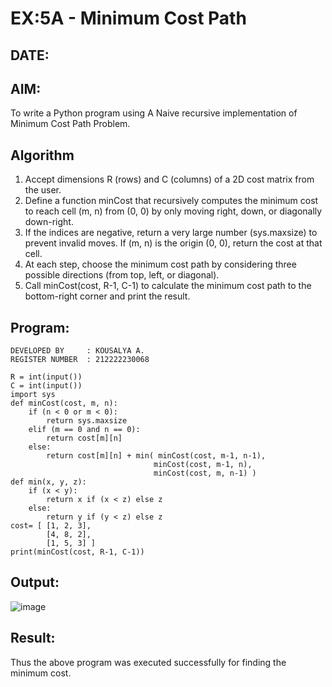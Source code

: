 # EX:5A - Minimum Cost Path
## DATE:

## AIM:
To write a Python program using A Naive recursive implementation of Minimum Cost Path Problem.

## Algorithm
1. Accept dimensions R (rows) and C (columns) of a 2D cost matrix from the user.
2. Define a function minCost that recursively computes the minimum cost to reach cell (m, n) from (0, 0) by only moving right, down, or diagonally down-right.
3. If the indices are negative, return a very large number (sys.maxsize) to prevent invalid moves. If (m, n) is the origin (0, 0), return the cost at that cell.
4. At each step, choose the minimum cost path by considering three possible directions (from top, left, or diagonal).
5. Call minCost(cost, R-1, C-1) to calculate the minimum cost path to the bottom-right corner and print the result.

## Program:
```
DEVELOPED BY     : KOUSALYA A.
REGISTER NUMBER  : 212222230068

R = int(input())
C = int(input())
import sys
def minCost(cost, m, n):
    if (n < 0 or m < 0):
        return sys.maxsize
    elif (m == 0 and n == 0):
        return cost[m][n]
    else:
        return cost[m][n] + min( minCost(cost, m-1, n-1),
                                minCost(cost, m-1, n),
                                minCost(cost, m, n-1) )
def min(x, y, z):
    if (x < y):
        return x if (x < z) else z
    else:
        return y if (y < z) else z
cost= [ [1, 2, 3],
        [4, 8, 2],
        [1, 5, 3] ]
print(minCost(cost, R-1, C-1))
```

## Output:
![image](https://github.com/user-attachments/assets/f22165a4-d4a1-441a-a597-659cf3f94431)

## Result:
Thus the above program was executed successfully for finding the minimum cost.
